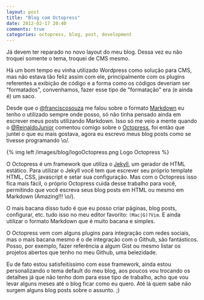 ```yaml
---
layout: post
title: "Blog com Octopress"
date: 2012-02-17 20:40
comments: true
categories: octopress, blog, post, development
---
```


Já devem ter reparado no novo layout do meu blog. Dessa vez eu não troquei somente o tema, troquei de CMS mesmo.

Há um bom tempo eu vinha utilizado Wordpress como solução para CMS, mas não estava tão feliz assim com ele, principalmente com os plugins referentes a exibição de código e a forma como os códigos deveriam ser "formatados", convenhamos, fazer esse tipo de "formatação" era (e ainda é) um saco. 

Desde que o [@franciscosouza](https://twitter.com/#!/franciscosouza) me falou sobre o formato [Markdown](http://daringfireball.net/projects/markdown/) eu tenho o utilizado sempre onde posso, só não tinha pensado ainda em escrever meus posts utilizando Markdown. Isso só me veio a mente quando o [@ReinaldoJunior](https://twitter.com/#!/ReinaldoJunior) comentou comigo sobre o [Octopress](http://octopress.org), foi então que juntei o que eu mais gostava, agora eu escrevo meus blog posts como se tivesse programando \o/.

{% img left /images/blog/logoOctopress.png Logo Octopress %}

O Octopress é um framework que utiliza o [Jekyll](https://github.com/mojombo/jekyll), um gerador de HTML estático. Para utilizar o Jekyll você tem que escrever seu próprio template HTML, CSS, javascript e setar sua configuração. Mas com o Octopress isso fica mais fácil, o próprio Octopress cuida desse trabalho para você, permitindo que você escreva seus blog posts em HTML ou mesmo em Markdown (Amazing!!! \o/).

O mais bacana disso tudo é que eu posso criar páginas, blog posts, configurar, etc. tudo isso no meu editor favorito: `(Mac|G)?Vim`. E ainda utilizar o formato Markdown que é muito bacana e simples.

O Octopress vem com alguns plugins para integração com redes sociais, mas o mais bacana mesmo é o de integração com o Github, são fantásticos. Posso, por exemplo, fazer referência a algum Gist ou mesmo listar os projetos abertos que tenho no meu Github, uma belezidade.

Eu de fato estou satisfeitíssimo com esse framework, ainda estou personalizando o tema default do meu blog, aos poucos vou trocando os detalhes já que não tenho dom para esse tipo de trabalho, acho que vou levar alguns meses até o blog ficar como eu quero. Até lá quem sabe não surgem alguns blog posts sobre o assunto. ;)
